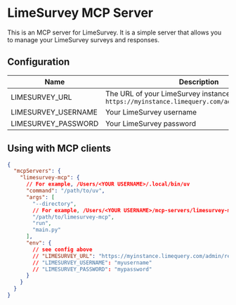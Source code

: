 # LimeSurvey MCP Server

This is an MCP server for LimeSurvey. It is a simple server that allows you to manage your LimeSurvey surveys and responses.

## Configuration

| Name | Description |
|------|-------------|
| LIMESURVEY_URL | The URL of your LimeSurvey instance, e.g. `https://myinstance.limequery.com/admin/remotecontrol` |
| LIMESURVEY_USERNAME | Your LimeSurvey username |
| LIMESURVEY_PASSWORD | Your LimeSurvey password |

## Using with MCP clients

```json
{
  "mcpServers": {
    "limesurvey-mcp": {
      // For example, /Users/<YOUR USERNAME>/.local/bin/uv
      "command": "/path/to/uv",
      "args": [
        "--directory",
        // For example, /Users/<YOUR USERNAME>/mcp-servers/limesurvey-mcp
        "/path/to/limesurvey-mcp",
        "run",
        "main.py"
      ],
      "env": {
        // see config above
        // "LIMESURVEY_URL": "https://myinstance.limequery.com/admin/remotecontrol"
        // "LIMESURVEY_USERNAME": "myusername"
        // "LIMESURVEY_PASSWORD": "mypassword"
      }
    }
  }
}
```
